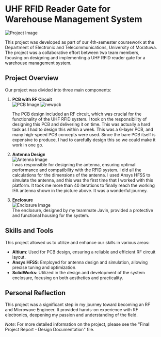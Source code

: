 # UHF RFID Reader Gate for Warehouse Management System

![Project Image](https://github.com/user-attachments/assets/945bc7ed-7dae-4bf4-b960-59caea433b4e)

This project was developed as part of our 4th-semester coursework at the Department of Electronic and Telecommunications, University of Moratuwa. The project was a collaborative effort between two team members, focusing on designing and implementing a UHF RFID reader gate for a warehouse management system.

## Project Overview

Our project was divided into three main components:

1. **PCB with RF Circuit**  
   ![PCB Image](https://github.com/user-attachments/assets/708775a2-ab19-4a6b-8e92-957f41e2c9fb)  ![newpcb](https://github.com/user-attachments/assets/1d5c65f0-a1f6-4146-bf07-a4381dbd5d98)

   The PCB design included an RF circuit, which was crucial for the functionality of the UHF RFID system. I took on the responsibility of designing this PCB and delivering it on time. This was actually a hard task as I had to design this within a week. This was a 6-layer PCB, and many high-speed PCB concepts were used. Since the bare PCB itself is expensive to produce, I had to carefully design this so we could make it work in one go.

2. **Antenna Design**  
   ![Antenna Image](https://github.com/user-attachments/assets/bd775a74-5e49-4d77-a5f7-5c14d9b771b8)  
   I was responsible for designing the antenna, ensuring optimal performance and compatibility with the RFID system. I did all the calculations for the dimensions of the antenna. I used Ansys HFSS to simulate the antenna, and this was the first time that I worked with this platform. It took me more than 40 iterations to finally reach the working IFA antenna shown in the picture above. It was a wonderful journey.

3. **Enclosure**  
   ![Enclosure Image](https://github.com/user-attachments/assets/e8a7a29f-f605-40a0-963d-2a18565a6dca)  
   The enclosure, designed by my teammate Javin, provided a protective and functional housing for the system.

## Skills and Tools

This project allowed us to utilize and enhance our skills in various areas:

- **Altium**: Used for PCB design, ensuring a reliable and efficient RF circuit layout.
- **Ansys HFSS**: Employed for antenna design and simulation, allowing precise tuning and optimization.
- **SolidWorks**: Utilized in the design and development of the system enclosure, focusing on both aesthetics and practicality.

## Personal Reflection

This project was a significant step in my journey toward becoming an RF and Microwave Engineer. It provided hands-on experience with RF electronics, deepening my passion and understanding of the field.

*Note*: For more detailed information on the project, please see the "Final Project Report - Design Documentation" file.
